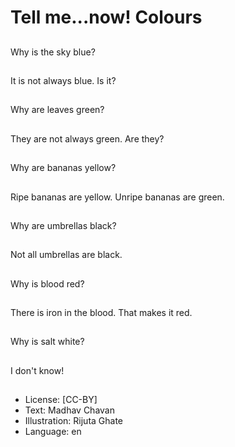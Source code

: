 # Tell me...now! Colours

##
Why is the sky blue?

##
It is not always blue. Is
it?

##
Why are leaves green?

##
They are not always
green. Are they?

##
Why are bananas
yellow?

##
Ripe bananas are
yellow.
Unripe bananas are
green.

##
Why are umbrellas
black?

##
Not all umbrellas are
black.

##
Why is blood red?

##
There is iron in the
blood.
That makes it red.

##
Why is salt white?

##
I don't know!

##
* License: [CC-BY]
* Text: Madhav Chavan
* Illustration: Rijuta Ghate
* Language: en
